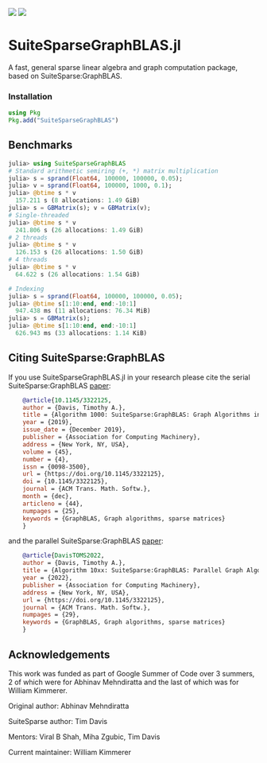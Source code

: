 [![](https://img.shields.io/badge/docs-dev-blue.svg)](https://graphblas.juliasparse.org/dev/)
[![](https://img.shields.io/badge/docs-stable-green.svg)](https://graphblas.juliasparse.org/stable/)
# SuiteSparseGraphBLAS.jl
A fast, general sparse linear algebra and graph computation package, based on SuiteSparse:GraphBLAS.

### Installation
```julia
using Pkg
Pkg.add("SuiteSparseGraphBLAS")
```

## Benchmarks

```julia
julia> using SuiteSparseGraphBLAS
# Standard arithmetic semiring (+, *) matrix multiplication
julia> s = sprand(Float64, 100000, 100000, 0.05);
julia> v = sprand(Float64, 100000, 1000, 0.1);
julia> @btime s * v
  157.211 s (8 allocations: 1.49 GiB)
julia> s = GBMatrix(s); v = GBMatrix(v);
# Single-threaded
julia> @btime s * v
  241.806 s (26 allocations: 1.49 GiB)
# 2 threads
julia> @btime s * v
  126.153 s (26 allocations: 1.50 GiB)
# 4 threads
julia> @btime s * v
  64.622 s (26 allocations: 1.54 GiB)

# Indexing
julia> s = sprand(Float64, 100000, 100000, 0.05);
julia> @btime s[1:10:end, end:-10:1]
  947.438 ms (11 allocations: 76.34 MiB)
julia> s = GBMatrix(s);
julia> @btime s[1:10:end, end:-10:1]
  626.943 ms (33 allocations: 1.14 KiB)
```
## Citing SuiteSparse:GraphBLAS

If you use SuiteSparseGraphBLAS.jl in your research please cite the serial SuiteSparse:GraphBLAS [paper](https://doi.org/10.1145/3322125):

```bibtex
    @article{10.1145/3322125,
    author = {Davis, Timothy A.},
    title = {Algorithm 1000: SuiteSparse:GraphBLAS: Graph Algorithms in the Language of Sparse Linear Algebra},
    year = {2019},
    issue_date = {December 2019},
    publisher = {Association for Computing Machinery},
    address = {New York, NY, USA},
    volume = {45},
    number = {4},
    issn = {0098-3500},
    url = {https://doi.org/10.1145/3322125},
    doi = {10.1145/3322125},
    journal = {ACM Trans. Math. Softw.},
    month = {dec},
    articleno = {44},
    numpages = {25},
    keywords = {GraphBLAS, Graph algorithms, sparse matrices}
    }
```

and the parallel SuiteSparse:GraphBLAS [paper](https://github.com/DrTimothyAldenDavis/GraphBLAS/blob/stable/Doc/toms_parallel_grb2.pdf):

```bibtex
    @article{DavisTOMS2022,
    author = {Davis, Timothy A.},
    title = {Algorithm 10xx: SuiteSparse:GraphBLAS: Parallel Graph Algorithms in the Language of Sparse Linear Algebra},
    year = {2022},
    publisher = {Association for Computing Machinery},
    address = {New York, NY, USA},
    url = {https://doi.org/10.1145/3322125},
    journal = {ACM Trans. Math. Softw.},
    numpages = {29},
    keywords = {GraphBLAS, Graph algorithms, sparse matrices}
    }
```


## Acknowledgements
This work was funded as part of Google Summer of Code over 3 summers, 2 of which were for Abhinav Mehndiratta and the last of which was for William Kimmerer.

Original author: Abhinav Mehndiratta

SuiteSparse author: Tim Davis

Mentors: Viral B Shah, Miha Zgubic, Tim Davis

Current maintainer: William Kimmerer